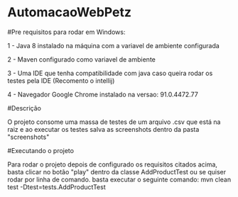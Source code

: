 # AutomacaoWebPetz

#Pre requisitos para rodar em Windows:

1 - Java 8 instalado na máquina com a variavel de ambiente configurada

2 - Maven configurado como variavel de ambiente

3 - Uma IDE que tenha compatibilidade com java caso queira rodar os testes pela IDE (Recomento o intellij)

4 - Navegador Google Chrome instalado na versao: 91.0.4472.77

#Descrição

O projeto consome uma massa de testes de um arquivo .csv que está na raiz e ao executar os testes salva as screenshots dentro da pasta "screenshots"

#Executando o projeto

Para rodar o projeto depois de configurado os requisitos citados acima, basta clicar no botão "play" dentro da classe AddProductTest ou se quiser rodar por linha de comando. basta executar o seguinte comando: mvn clean test -Dtest=tests.AddProductTest

